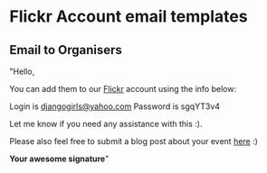 # Flickr Account email templates

## Email to Organisers

"Hello,

You can add them to our [Flickr](https://www.flickr.com/photos/djangogirls/) account using the info below:

Login is djangogirls@yahoo.com
Password is sgqYT3v4

Let me know if you need any assistance with this :). 

Please also feel free to submit a blog post about your event [here](http://blog.djangogirls.org/submit) :)

**Your awesome signature**"
